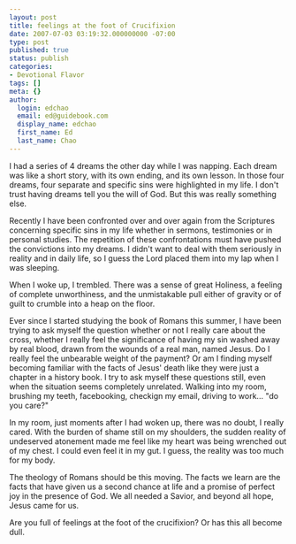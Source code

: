 ```yaml
---
layout: post
title: feelings at the foot of Crucifixion
date: 2007-07-03 03:19:32.000000000 -07:00
type: post
published: true
status: publish
categories:
- Devotional Flavor
tags: []
meta: {}
author:
  login: edchao
  email: ed@guidebook.com
  display_name: edchao
  first_name: Ed
  last_name: Chao
---
```

<p>I had a series of 4 dreams the other day while I was napping.  Each dream was like a short story, with its own ending, and its own lesson.  In those four dreams, four separate and specific sins were highlighted in my life.  I don't trust having dreams tell you the will of God.  But this was really something else.</p>
<p>Recently I have been confronted over and over again from the Scriptures concerning specific sins in my life whether in sermons, testimonies or in personal studies.  The repetition of these confrontations must have pushed the convictions into my dreams.  I didn't want to deal with them seriously in reality and in daily life, so I guess the Lord placed them into my lap when I was sleeping.</p>
<p>When I woke up, I trembled.  There was a sense of great Holiness, a feeling of complete unworthiness, and the unmistakable pull either of gravity or of guilt to crumble into a heap on the floor.</p>
<p>Ever since I started studying the book of Romans this summer, I have been trying to ask myself the question whether or not I really care about the cross, whether I really feel the significance of having my sin washed away by real blood, drawn from the wounds of a real man, named Jesus.  Do I really feel the unbearable weight of the payment?  Or am I finding myself becoming familiar with the facts of Jesus' death like they were just a chapter in a history book.  I try to ask myself these questions still, even when the situation seems completely unrelated.  Walking into my room, brushing my teeth, facebooking, checkign my email, driving to work... "do you care?"</p>
<p>In my room, just moments after I had woken up, there was no doubt, I really cared. With the burden of shame still on my shoulders, the sudden reality of undeserved atonement made me feel like my heart was being wrenched out of my chest. I could even feel it in my gut. I guess, the reality was too much for my body.</p>
<p>The theology of Romans should be this moving.  The facts we learn are the facts that have given us a second chance at life and a promise of perfect joy in the presence of God.  We all needed a Savior, and beyond all hope, Jesus came for us.</p>
<p>Are you full of feelings at the foot of the crucifixion?  Or has this all become dull.</p>
